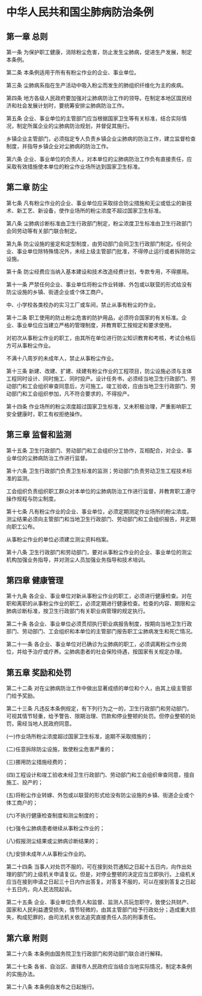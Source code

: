 # 中华人民共和国尘肺病防治条例

<!-- INFO END -->

## 第一章 总则

第一条 为保护职工健康，消除粉尘危害，防止发生尘肺病，促进生产发展，制定本条例。

第二条 本条例适用于所有有粉尘作业的企业、事业单位。

第三条 尘肺病系指在生产活动中吸入粉尘而发生的肺组织纤维化为主的疾病。

第四条 地方各级人民政府要加强对尘肺病防治工作的领导。在制定本地区国民经济和社会发展计划时，要统筹安排尘肺病防治工作。

第五条 企业、事业单位的主管部门应当根据国家卫生等有关标准，结合实际情况，制定所属企业的尘肺病防治规划，并督促其施行。

乡镇企业主管部门，必须指定专人负责乡镇企业尘肺病的防治工作，建立监督检查制度，并指导乡镇企业对尘肺病的防治工作。

第六条 企业、事业单位的负责人，对本单位的尘肺病防治工作负有直接责任，应采取有效措施使本单位的粉尘作业场所达到国家卫生标准。

## 第二章 防尘

第七条 凡有粉尘作业的企业、事业单位应采取综合防尘措施和无尘或低尘的新技术、新工艺、新设备，使作业场所的粉尘浓度不超过国家卫生标准。

第八条 尘肺病诊断标准由卫生行政部门制定，粉尘浓度卫生标准由卫生行政部门会同劳动等有关部门联合制定。

第九条 防尘设施的鉴定和定型制度，由劳动部门会同卫生行政部门制定。任何企业、事业单位除特殊情况外，未经上级主管部门批准，不得停止运行或者拆除防尘设施。

第十条 防尘经费应当纳入基本建设和技术改造经费计划，专款专用，不得挪用。

第十一条 严禁任何企业、事业单位将粉尘作业转嫁、外包或以联营的形式给没有防尘设施的乡镇、街道企业或个体工商户。

中、小学校各类校办的实习工厂或车间，禁止从事有粉尘的作业。

第十二条 职工使用的防止粉尘危害的防护用品，必须符合国家的有关标准。企业、事业单位应当建立严格的管理制度，并教育职工按规定和要求使用。

对初次从事粉尘作业的职工，由其所在单位进行防尘知识教育和考核，考试合格后方可从事粉尘作业。

不满十八周岁的未成年人，禁止从事粉尘作业。

第十三条 新建、改建、扩建、续建有粉尘作业的工程项目，防尘设施必须与主体工程同时设计、同时施工、同时投产。设计任务书，必须经当地卫生行政部门、劳动部门和工会组织审查同意后，方可施工。竣工验收，应由当地卫生行政部门、劳动部门和工会组织参加，凡不符合要求的，不得投产。

第十四条 作业场所的粉尘浓度超过国家卫生标准，又未积极治理，严重影响职工安全健康时，职工有权拒绝操作。

## 第三章 监督和监测

第十五条 卫生行政部门、劳动部门和工会组织分工协作，互相配合，对企业、事业单位的尘肺病防治工作进行监督。

第十六条 卫生行政部门负责卫生标准的监测；劳动部门负责劳动卫生工程技术标准的监测。

工会组织负责组织职工群众对本单位的尘肺病防治工作进行监督，并教育职工遵守操作规程与防尘制度。

第十七条 凡有粉尘作业的企业、事业单位，必须定期测定作业场所的粉尘浓度。测尘结果必须向主管部门和当地卫生行政部门、劳动部门和工会组织报告，并定期向职工公布。

从事粉尘作业的单位必须建立测尘资料档案。

第十八条 卫生行政部门和劳动部门，要对从事粉尘作业的企业、事业单位的测尘机构加强业务指导，并对测尘人员加强业务指导和技术培训。

## 第四章 健康管理

第十九条 各企业、事业单位对新从事粉尘作业的职工，必须进行健康检查。对在职和离职的从事粉尘作业的职工，必须定期进行健康检查。检查的内容、期限和尘肺病诊断标准，按卫生行政部门有关职业病管理的规定执行。

第二十条 各企业、事业单位必须贯彻执行职业病报告制度，按期向当地卫生行政部门、劳动部门、工会组织和本单位的主管部门报告职工尘肺病发生和死亡情况。

第二十一条 各企业、事业单位对已确诊为尘肺病的职工，必须调离粉尘作业岗位，并给予治疗或疗养。尘肺病患者的社会保险待遇，按国家有关规定办理。

## 第五章 奖励和处罚

第二十二条 对在尘肺病防治工作中做出显著成绩的单位和个人，由其上级主管部门给予奖励。

第二十三条 凡违反本条例规定，有下列行为之一的，卫生行政部门和劳动部门，可视其情节轻重，给予警告、限期治理、罚款和停业整顿的处罚。但停业整顿的处罚，需经当地人民政府同意。

(一)作业场所粉尘浓度超过国家卫生标准，逾期不采取措施的；

(二)任意拆除防尘设施，致使粉尘危害严重的；

(三)挪用防尘措施经费的；

(四)工程设计和竣工验收未经卫生行政部门、劳动部门和工会组织审查同意，擅自施工、投产的；

(五)将粉尘作业转嫁、外包或以联营的形式给没有防尘设施的乡镇、街道企业或个体工商户的；

(六)不执行健康检查制度和测尘制度的；

(七)强令尘肺病患者继续从事粉尘作业的；

(八)假报测尘结果或尘肺病诊断结果的；

(九)安排未成年人从事粉尘作业的。

第二十四条 当事人对处罚不服的，可在接到处罚通知之日起十五日内，向作出处理的部门的上级机关申请复议。但是，对停业整顿的决定应当立即执行。上级机关应当在接到申请之日起三十日内作出答复。对答复不服的，可以在接到答复之日起十五日内，向人民法院起诉。

第二十五条 企业、事业单位负责人和监督、监测人员玩忽职守，致使公共财产、国家和人民利益遭受损失，情节轻微的，由其主管部门给予行政处分；造成重大损失，构成犯罪的，由司法机关依法追究直接责任人员的刑事责任。

## 第六章 附则

第二十六条 本条例由国务院卫生行政部门和劳动部门联合进行解释。

第二十七条 各省、自治区、直辖市人民政府应当结合当地实际情况，制定本条例的实施办法。

第二十八条 本条例自发布之日起施行。